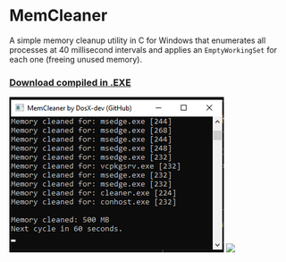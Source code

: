 # MemCleaner
A simple memory cleanup utility in C for Windows that enumerates all processes at 40 millisecond intervals and applies an ```EmptyWorkingSet``` for each one (freeing unused memory).

### [Download compiled in .EXE](https://github.com/DosX-dev/MemCleaner/releases/tag/Builds)

![](screen.png)
![](praph.png)
